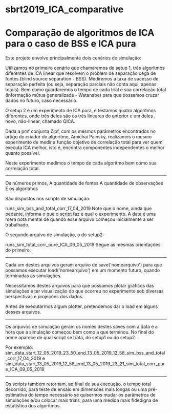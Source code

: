 # sbrt2019_ICA_comparative
# Comparação de algoritmos de ICA para o caso de BSS e ICA pura

Este projeto envolve principalmente dois cenários de simulação:

Utilizamos no primeiro cenário que chamaremos de setup 1, três algoritmos diferentes de ICA linear que resolvem o problem de separação cega de fontes (blind source separation - BSS).
Mediremos a taxa de sucesso de separação perfeita (ou seja, separação parciais não conta aqui, apenas totais).
Bem como guardaremos o tempo de cada trial e sua correlação total (informação mútua generalizada - Watanabe) para que possamos
cruzar dados no futuro, caso necessário.

O setup 2 é um experimento de ICA pura, e testamos quatro algoritmos diferentes, onde três deles são os três lineares do anterior e um deles
, novo, não-linear, chamado QICA.

Dada a pmf conjunta Zipf, com os mesmos parâmetros encontrados no artigo do criador do algoritmo, Amichai Painsky, realizamos o mesmo experimento
de medir a função objetivo de correlação total para ver quem executa ICA melhor, isto é, encontra componentes independentes o melhor quanto possível.

Neste experimento medimos o tempo de cada algoritmo bem como sua correlação total.

________________

Os números primos,
A quantidade de fontes
A quantidade de observações
E os algoritmos

São dispostos nos scripts de simulação:

runs_sim_bss_and_total_corr_17_04_2019
Note que o nome, ainda que pedante, informa o que o script faz e qual o experimento.
A data é uma mera nota mental de quando esse arquivo começou inicialmente a ser trabalhado.

O segundo arquivo de simulação, o do setup2:

runs_sim_total_corr_pure_ICA_09_05_2019
Segue as mesmas orientações do primeiro.

___________

Cada um destes arquivos geram arquivo de save('nomearquivo') para que possamos executar load('nomearquivo')
em um momento futuro, quando terminadas as simulações.

Necessitamos destes arquivos para que possamos plotar gráficos das simulações e ter visualização do que ocorreu no experimento
sob diversas perspectivas e projeções dos dados.

Antes de executarmos algum plotter, pretendemos dar o load em alguns desses arquivos.


________________________

Os arquivos de simulação geram os nomes destes saves com a data e a hora que a simulação começou bem como a que terminou.
No final do nome aparece de qual script se trata, do setup1 ou do setup2.

Por exemplo:
sim_data_start_12_05_2019_23_50_end_13_05_2019_12_58_sim_bss_and_total_corr_17_04_2019
e
sim_data_start_13_05_2019_12_58_end_13_05_2019_23_21_sim_total_corr_pure_ICA_09_05_2019

_______________________

Os scripts também retornam, ao final de sua execução, o tempo total decorrido, para teste de ensaio em dimensões mais longas ou
uma pré-estimativa do tempo necessário se quisermos mudar os parâmetros de simulações e/ou colocar mais trials, para uma medida mais
fidedigna de estatística dos algoritmos.













